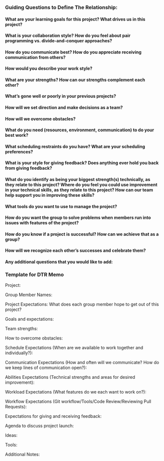 ### Guiding Questions to Define The Relationship:

#### What are your learning goals for this project? What drives us in this project?

#### What is your collaboration style? How do you feel about pair programming vs. divide-and-conquer approaches?

#### How do you communicate best? How do you appreciate receiving communication from others?

#### How would you describe your work style?

#### What are your strengths? How can our strengths complement each other?

#### What’s gone well or poorly in your previous projects?

#### How will we set direction and make decisions as a team?

#### How will we overcome obstacles?

#### What do you need (resources, environment, communication) to do your best work?

#### What scheduling restraints do you have? What are your scheduling preferences?

#### What is your style for giving feedback? Does anything ever hold you back from giving feedback?

#### What do you identify as being your biggest strength(s) technically, as they relate to this project? Where do you feel you could use improvement in your technical skills, as they relate to this project? How can our team help support you in improving these skills?

#### What tools do you want to use to manage the project?

#### How do you want the group to solve problems when members run into issues with features of the project?

#### How do you know if a project is successful? How can we achieve that as a group?

#### How will we recognize each other’s successes and celebrate them?

#### Any additional questions that you would like to add:

### Template for DTR Memo
Project:

Group Member Names:

Project Expectations: What does each group member hope to get out of this project?

Goals and expectations:

Team strengths:

How to overcome obstacles:

Schedule Expectations (When are we available to work together and individually?):

Communication Expectations (How and often will we communicate? How do we keep lines of communication open?):

Abilities Expectations (Technical strengths and areas for desired improvement):

Workload Expectations (What features do we each want to work on?):

Workflow Expectations (Git workflow/Tools/Code Review/Reviewing Pull Requests):

Expectations for giving and receiving feedback:

Agenda to discuss project launch:

Ideas:

Tools:

Additional Notes:

